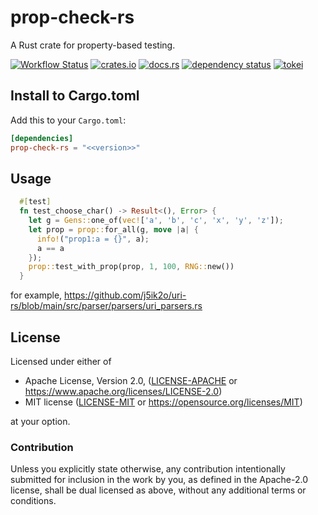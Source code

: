 # prop-check-rs

A Rust crate for property-based testing.

[![Workflow Status](https://github.com/j5ik2o/prop-check-rs/workflows/ci/badge.svg)](https://github.com/j5ik2o/prop-check-rs/actions?query=workflow%3A%22ci%22)
[![crates.io](https://img.shields.io/crates/v/prop-check-rs.svg)](https://crates.io/crates/prop-check-rs)
[![docs.rs](https://docs.rs/prop-check-rs/badge.svg)](https://docs.rs/prop-check-rs)
[![dependency status](https://deps.rs/repo/github/j5ik2o/prop-check-rs/status.svg)](https://deps.rs/repo/github/j5ik2o/prop-check-rs)
[![tokei](https://tokei.rs/b1/github/j5ik2o/prop-check-rs)](https://github.com/XAMPPRocky/tokei)

## Install to Cargo.toml

Add this to your `Cargo.toml`:

```toml
[dependencies]
prop-check-rs = "<<version>>"
```

## Usage

```rust
  #[test]
  fn test_choose_char() -> Result<(), Error> {
    let g = Gens::one_of(vec!['a', 'b', 'c', 'x', 'y', 'z']);
    let prop = prop::for_all(g, move |a| {
      info!("prop1:a = {}", a);
      a == a
    });
    prop::test_with_prop(prop, 1, 100, RNG::new())
  }
```

for example, https://github.com/j5ik2o/uri-rs/blob/main/src/parser/parsers/uri_parsers.rs



## License

Licensed under either of

* Apache License, Version 2.0, ([LICENSE-APACHE](LICENSE-APACHE) or https://www.apache.org/licenses/LICENSE-2.0)
* MIT license ([LICENSE-MIT](LICENSE-MIT) or https://opensource.org/licenses/MIT)

at your option.

### Contribution

Unless you explicitly state otherwise, any contribution intentionally submitted for inclusion in the work by you, as defined in the Apache-2.0 license, shall be dual licensed as above, without any additional terms or conditions.
